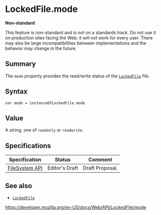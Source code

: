 # LockedFile.mode

**Non-standard**

This feature is non-standard and is not on a standards track. Do not use it on production sites facing the Web: it will not work for every user. There may also be large incompatibilities between implementations and the behavior may change in the future.

## Summary

The `mode` property provides the read/write status of the [`LockedFile`](../lockedfile) file.

## Syntax

    var mode = instanceOfLockedFile.mode

## Value

A string, one of `readonly` or `readwrite`.

## Specifications

<table><thead><tr class="header"><th>Specification</th><th>Status</th><th>Comment</th></tr></thead><tbody><tr class="odd"><td><a href="https://w3c.github.io/filesystem-api/">FileSystem API</a></td><td><span class="spec-ed">Editor's Draft</span></td><td>Draft Proposal.</td></tr></tbody></table>

## See also

- [`LockedFile`](../lockedfile)

<a href="https://developer.mozilla.org/en-US/docs/Web/API/LockedFile/mode" class="_attribution-link">https://developer.mozilla.org/en-US/docs/Web/API/LockedFile/mode</a>
